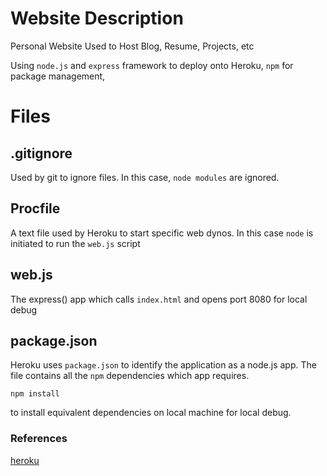 Website Description
===================

Personal Website Used to Host Blog, Resume, Projects, etc

Using `node.js` and `express` framework to deploy onto Heroku, `npm` for package management, 

Files
=====

## .gitignore

Used by git to ignore files.
In this case, `node modules` are ignored.


## Procfile

A text file used by Heroku to start specific web dynos. 
In this case `node` is initiated to run the `web.js` script

## web.js

The express() app which calls `index.html` and opens port 8080 for local debug


## package.json

Heroku uses `package.json` to identify the application as a node.js app. The file contains all the `npm` dependencies which app requires.
```
npm install
```
to install equivalent dependencies on local machine for local debug.


### References
[heroku](https://devcenter.heroku.com/articles/nodejs)
